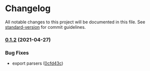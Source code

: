 # Changelog

All notable changes to this project will be documented in this file. See [standard-version](https://github.com/conventional-changelog/standard-version) for commit guidelines.

### [0.1.2](https://github.com/yknx4/techstack-news-crawler/compare/v0.1.1...v0.1.2) (2021-04-27)

### Bug Fixes

- export parsers ([0cfd43c](https://github.com/yknx4/techstack-news-crawler/commit/0cfd43cad3e39c66ddc2527f0956aae43f5fdda1))

